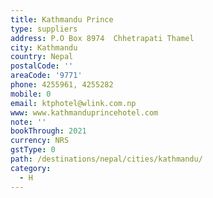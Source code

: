 ```yaml
---
title: Kathmandu Prince
type: suppliers
address: P.O Box 8974  Chhetrapati Thamel
city: Kathmandu
country: Nepal
postalCode: ''
areaCode: '9771'
phone: 4255961, 4255282
mobile: 0
email: ktphotel@wlink.com.np
www: www.kathmanduprincehotel.com
note: ''
bookThrough: 2021
currency: NRS
gstType: 0
path: /destinations/nepal/cities/kathmandu/
category:
  - H
---
```


